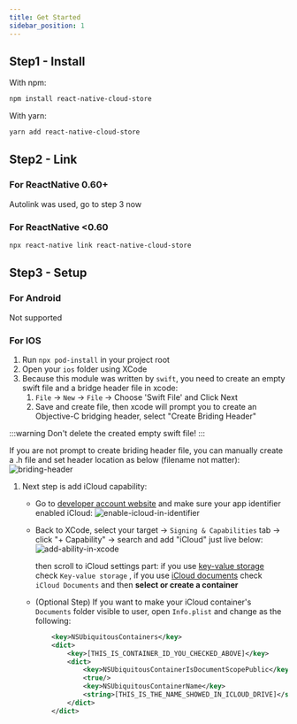 ```yaml
---
title: Get Started
sidebar_position: 1
---
```


## Step1 - Install
With npm:
```bash
npm install react-native-cloud-store
```

With yarn:
```bash
yarn add react-native-cloud-store
```

## Step2 - Link
### For ReactNative 0.60+
Autolink was used, go to step 3 now
### For ReactNative <0.60
```bash
npx react-native link react-native-cloud-store
```

## Step3 - Setup
### For Android
Not supported

### For IOS
1. Run `npx pod-install` in your project root
1. Open your `ios` folder using XCode
1. Because this module was written by `swift`, you need to create an empty swift file and a bridge header file in xcode:
    1. `File` -> `New` -> `File` -> Choose 'Swift File' and Click Next
    1. Save and create file, then xcode will prompt you to create an Objective-C bridging header, select "Create Briding Header"

  :::warning
  Don't delete the created empty swift file!
  :::

   If you are not prompt to create briding header file, you can manually create a .h file and set header location as below (filename not matter):
     ![briding-header](/images/bridging-header-settings.png)
1. Next step is add iCloud capability:
    - Go to [developer account website](https://developer.apple.com/account/resources/identifiers/list) and make sure your app identifier enabled iCloud:
      ![enable-icloud-in-identifier](/images/enable-icloud-in-identifier.png)
    - Back to XCode, select your target -> `Signing & Capabilities` tab -> click "+ Capability" -> search and add "iCloud" just live below:
      ![add-ability-in-xcode](/images/add-ability-in-xcode.png)

      then scroll to iCloud settings part: if you use [key-value storage](https://developer.apple.com/documentation/foundation/nsubiquitouskeyvaluestore) check `Key-value storage` , if you use [iCloud documents](https://developer.apple.com/documentation/uikit/documents_data_and_pasteboard/synchronizing_documents_in_the_icloud_environment) check `iCloud Documents` and then **select or create a container**

    - (Optional Step) If you want to make your iCloud container's `Documents` folder visible to user, open `Info.plist` and change as the following:
      ```xml
          <key>NSUbiquitousContainers</key>
          <dict>
              <key>[THIS_IS_CONTAINER_ID_YOU_CHECKED_ABOVE]</key>
              <dict>
                  <key>NSUbiquitousContainerIsDocumentScopePublic</key>
                  <true/>
                  <key>NSUbiquitousContainerName</key>
                  <string>[THIS_IS_THE_NAME_SHOWED_IN_ICLOUD_DRIVE]</string>
              </dict>
          </dict>
      ```



